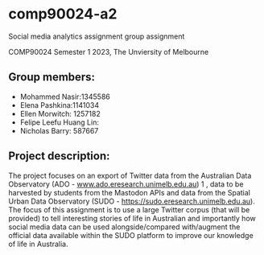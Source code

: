 # comp90024-a2
Social media analytics assignment group assignment

COMP90024 Semester 1 2023, The Unviersity of Melbourne

## Group members:
- Mohammed Nasir:1345586
- Elena Pashkina:1141034
- Ellen Morwitch: 1257182
- Felipe Leefu Huang Lin:
- Nicholas Barry: 587667

## Project description:

The project focuses on an export of Twitter data
from the Australian Data Observatory (ADO - www.ado.eresearch.unimelb.edu.au) 1 , data to be harvested by students from the Mastodon APIs and data from the Spatial Urban Data Observatory (SUDO - https://sudo.eresearch.unimelb.edu.au). The focus of this assignment is to use a large Twitter corpus (that will be provided) to tell interesting stories of life in Australian and importantly how social media data can be used alongside/compared with/augment the official data available within the SUDO platform to improve our knowledge of life in Australia.
